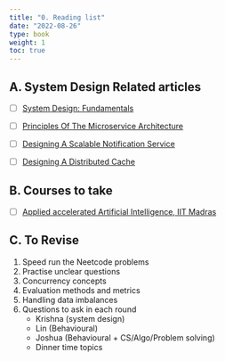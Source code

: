 ```yaml
---
title: "0. Reading list"
date: "2022-08-26"
type: book
weight: 1
toc: true
---
```


## A. System Design Related articles

- [ ] [System Design: Fundamentals](https://ravisystemdesign.substack.com/p/system-design-fundamentals?utm_source=%2Fprofile%2F17018935-ravi-tandon&utm_medium=reader2)

- [ ] [Principles Of The Microservice Architecture](https://ravisystemdesign.substack.com/p/principles-of-the-microservice-architecture?utm_source=%2Fprofile%2F17018935-ravi-tandon&utm_medium=reader2)

- [ ] [Designing A Scalable Notification Service](https://ravisystemdesign.substack.com/p/interview-preparation-designing-a?utm_source=%2Fprofile%2F17018935-ravi-tandon&utm_medium=reader2)

- [ ] [Designing A Distributed Cache](https://ravisystemdesign.substack.com/p/interview-prep-designing-a-distributed?utm_source=%2Fprofile%2F17018935-ravi-tandon&utm_medium=reader2)

## B. Courses to take

- [ ] [Applied accelerated Artificial Intelligence, IIT Madras](https://nptel.ac.in/courses/106106238)

## C. To Revise

1. Speed run the Neetcode problems
2. Practise unclear questions
3. Concurrency concepts
4. Evaluation methods and metrics
5. Handling data imbalances
6. Questions to ask in each round
   - Krishna (system design)
   - Lin (Behavioural)
   - Joshua (Behavioural + CS/Algo/Problem solving)
   - Dinner time topics
